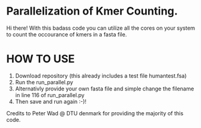 # Parallelization of Kmer Counting.

Hi there! With this badass code you can utilize all the cores on your system to count the occourance of kmers in a fasta file.

# HOW TO USE
1) Download repository (this already includes a test file humantest.fsa)
2) Run the run_parallel.py
3) Alternativly provide your own fasta file and simple change the filename in line 116 of run_parallel.py
4) Then save and run again :-)!

Credits to Peter Wad @ DTU denmark for providing the majority of this code.
